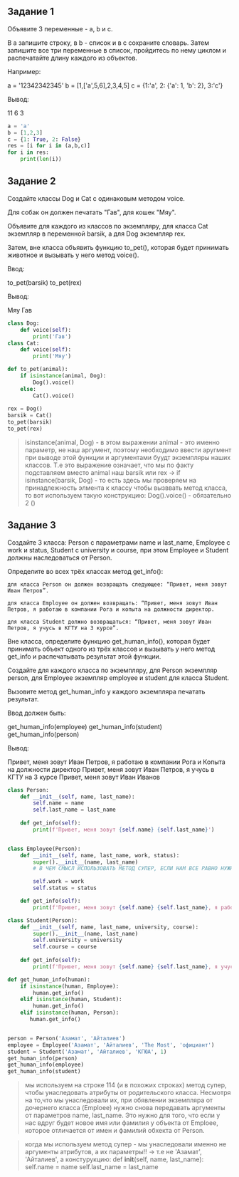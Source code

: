 ## Задание 1

Объявите 3 переменные - a, b и c.

В а запишите строку, в b - список и в с сохраните словарь. Затем запишите все три переменные в список, пройдитесь по нему циклом и распечатайте длину каждого из объектов.

Например:

a = '12342342345' 
b = [1,['a',5,6],2,3,4,5] 
c = {1:'a', 2: {'a': 1, 'b': 2}, 3:'c'} 

Вывод:

11 
6 
3 

```py
a = 'a'
b = [1,2,3]
c = {1: True, 2: False}
res = [i for i in (a,b,c)]
for i in res:
    print(len(i))
```

## Задание 2

Создайте классы Dog и Cat с одинаковым методом voice.

Для собак он должен печатать "Гав", для кошек "Мяу".

Объявите для каждого из классов по экземпляру, для класса Cat экземпляр в переменной barsik, а для Dog экземпляр rex.

Затем, вне класса объявить функцию to_pet(), которая будет принимать животное и вызывать у него метод voice().

Ввод:

to_pet(barsik) 
to_pet(rex) 

Вывод:

Мяу 
Гав 

```py
class Dog:
    def voice(self):
        print('Гав')
class Cat:
    def voice(self):
        print('Мяу')

def to_pet(animal):
    if isinstance(animal, Dog):
        Dog().voice()
    else:
        Cat().voice()
    
rex = Dog()
barsik = Cat()
to_pet(barsik) 
to_pet(rex) 
```
> isinstance(animal, Dog) - в этом выражении animal - это именно параметр, не наш аргумент, поэтому необходимо ввести аругмент при выводе этой функции
> и аргументами буудт экземпляры наших классов. Т.е это выражение означает, что мы по факту подставляем вместо animal наш barsik или rex -> 
> if isinstance(barsik, Dog) - то есть здесь мы проверяем на принадлежность элмента к классу
> чтобы вызввать метод класса, то вот используем такую конструкцию:  Dog().voice() - обязательно 2 ()

## Задание 3

Создайте 3 класса: Person с параметрами name и last_name, Employee с work и status, Student c university и course, при этом Employee и Student должны наследоваться от Person.

Определите во всех трёх классах метод get_info():

    для класса Person он должен возвращать следующее: “Привет, меня зовут Иван Петров”.

    для класса Employee он должен возвращать: “Привет, меня зовут Иван Петров, я работаю в компании Рога и копыта на должности директор.

    для класса Student должно возвращаться: “Привет, меня зовут Иван Петров, я учусь в КГТУ на 3 курсе”.

Вне класса, определите функцию get_human_info(), которая будет принимать объект одного из трёх классов и вызывать у него метод get_info и распечатывать результат этой функции.

Создайте для каждого класса по экземпляру, для Person экземпляр person, для Employee экземпляр employee и student для класса Student.

Вызовите метод get_human_info у каждого экземпляра печатать результат.

Ввод должен быть:

get_human_info(employee) 
get_human_info(student) 
get_human_info(person) 

Вывод:

Привет, меня зовут Иван Петров, я работаю в компании Рога и Копыта на должности директор 
Привет, меня зовут Иван Петров, я учусь в КГТУ на 3 курсе 
Привет, меня зовут Иван Иванов 

```py
class Person:
    def __init__(self, name, last_name):
        self.name = name
        self.last_name = last_name
    
    def get_info(self):
        print(f'Привет, меня зовут {self.name} {self.last_name}')


class Employee(Person):
    def __init__(self, name, last_name, work, status):
        super().__init__(name, last_name)
        # В ЧЕМ СМЫСЛ ИСПОЛЬЗОВАТЬ МЕТОД СУПЕР, ЕСЛИ НАМ ВСЕ РАВНО НУЖНО БУДЕТ ВЕСТИ ДАННУЮ ПЕРЕМЕННУЮ В АРГУМЕНТ ОБЕКТА КАК НА СТРОКЕ 111??

        self.work = work
        self.status = status

    def get_info(self):
        print(f'Привет, меня зовут {self.name} {self.last_name}, я работаю в компании {self.work} на должности {self.status}')

class Student(Person):
    def __init__(self, name, last_name, university, course):
        super().__init__(name, last_name)
        self.university = university
        self.course = course
    
    def get_info(self):
        print(f'Привет, меня зовут {self.name} {self.last_name}, я учусь в {self.university} на {self.course} курсе')

def get_human_info(human):
    if isinstance(human, Employee):
        human.get_info()
    elif isinstance(human, Student):
        human.get_info()
    elif isinstance(human, Person):
       human.get_info()


person = Person('Азамат', 'Айталиев')
employee = Employee('Азамат', 'Айталиев', 'The Most', 'официант')
student = Student('Азамат', 'Айталиев', 'КГЮА', 1)
get_human_info(person)
get_human_info(employee)
get_human_info(student)
```
>  мы используем на строке 114 (и в похожих строках) метод супер, чтобы унаследовать атрибуты от родительского класса. Несмотря на то,что мы унаследовали их, при обявлении экземпляра от дочернего класса (Emploee) нужно снова передавать аргументы от параметров name, last_name. Это нужно для того, что если  у нас вдруг будет новое имя или фамилия  у объекта от Emploee, которое отличается от имен и фамилий обхекта от Person.

> когда мы используем метод  супер - мы унаследовали именно не аргументы атрибутов, а их параметры!! -> т.е не 'Азамат', 'Айталиев', а констурукцию:
def __init__(self, name, last_name):
        self.name = name
        self.last_name = last_name